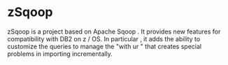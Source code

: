 zSqoop
======

zSqoop is a project based on Apache Sqoop . It provides new features for compatibility with DB2 on z / OS. In particular , it adds the ability to customize the queries to manage the "with ur " that creates special problems in importing incrementally.
